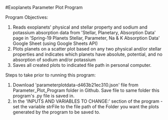 #Exoplanets Parameter Plot Program

Program Objectives:

1. Reads exoplanets' physical and stellar property and sodium and potassium absorption data from 'Stellar, Planetary, Absorption Data' page in 
'Spring-19 Planets Stellar, Parameter, Na & K Absorption Data' Google Sheet (using Google Sheets API)
2. Plots planets on a scatter plot based on any two physical and/or stellar properties and indicates which planets have absolute, potential, and no absorption of sodium and/or potassium
3. Saves all created plots to indicated file path in personal computer. 

Steps to take prior to running this program:

1. Download 'parameterplotdata-d463b21ec310.json' file from Parameter_Plot_Program folder in Github. Save file to same folder this program's .py file is saved in. 
2. In the 'INPUTS AND VARIABLES TO CHANGE:' section of the program - set the variable strFile to the file path of the Folder you want the plots generated by the program to be saved to.
